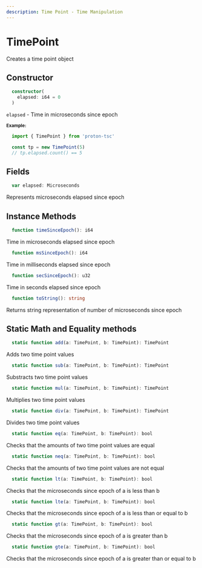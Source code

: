 ```yaml
---
description: Time Point - Time Manipulation
---
```


# TimePoint

Creates a time point object

## Constructor

```ts
  constructor(
    elapsed: i64 = 0
  )
  ```
  `elapsed` - Time in microseconds since epoch

<sub>**Example:**</sub>
```ts
  import { TimePoint } from 'proton-tsc'

  const tp = new TimePoint(5)
  // tp.elapsed.count() == 5
```

## Fields
```ts
  var elapsed: Microseconds
  ```
  Represents microseconds elapsed since epoch


## Instance Methods
```ts
  function timeSinceEpoch(): i64
  ```

  Time in microseconds elapsed since epoch

```ts
  function msSinceEpoch(): i64
  ```

  Time in milliseconds elapsed since epoch

```ts
  function secSinceEpoch(): u32
  ```

  Time in seconds elapsed since epoch

```ts
  function toString(): string
  ```

  Returns string representation of number of microseconds since epoch


## Static Math and Equality methods
```ts
  static function add(a: TimePoint, b: TimePoint): TimePoint
  ```
  Adds two time point values

```ts
  static function sub(a: TimePoint, b: TimePoint): TimePoint
  ```
  Substracts two time point values

```ts
  static function mul(a: TimePoint, b: TimePoint): TimePoint
  ```
  Multiplies two time point values

```ts
  static function div(a: TimePoint, b: TimePoint): TimePoint
  ```
  Divides two time point values

```ts
  static function eq(a: TimePoint, b: TimePoint): bool
  ```
  Checks that the amounts of two time point values are equal

```ts
  static function neq(a: TimePoint, b: TimePoint): bool
  ```
  Checks that the amounts of two time point values are not equal
  
```ts
  static function lt(a: TimePoint, b: TimePoint): bool
  ```
  Checks that the microseconds since epoch of a is less than b

```ts
  static function lte(a: TimePoint, b: TimePoint): bool
  ```
  Checks that the microseconds since epoch of a is less than or equal to b

```ts
  static function gt(a: TimePoint, b: TimePoint): bool
  ```
  Checks that the microseconds since epoch of a is greater than b

```ts
  static function gte(a: TimePoint, b: TimePoint): bool
  ```
  Checks that the microseconds since epoch of a is greater than or equal to b
